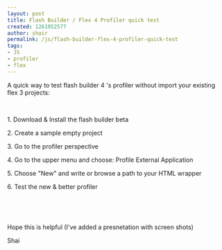 ```yaml
---
layout: post
title: Flash Builder / Flex 4 Profiler quick test
created: 1261952577
author: shair
permalink: /js/flash-builder-flex-4-profiler-quick-test
tags:
- JS
- profiler
- flex
---
```

<p>A quick way to test flash builder 4 's profiler without import your existing flex 3 projects:</p>
<p>&nbsp;</p>
<p>1. Download &amp; Install the flash builder beta</p>
<p>2. Create a sample empty project</p>
<p>3. Go to the profiler perspective</p>
<p>4. Go to the upper menu and choose: Profile External Application</p>
<p>5. Choose &quot;New&quot; and write or browse a path to your HTML wrapper</p>
<p>6. Test the new &amp; better profiler</p>
<p>&nbsp;</p>
<p>&nbsp;</p>
<p>Hope this is helpful (I've added a presnetation with screen shots)</p>
<p>Shai</p>
